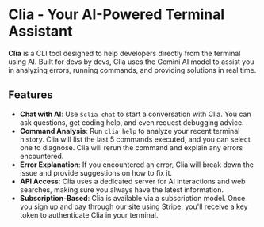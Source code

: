 # Clia - Your AI-Powered Terminal Assistant

**Clia** is a CLI tool designed to help developers directly from the terminal using AI. Built for devs by devs, Clia uses the Gemini AI model to assist you in analyzing errors, running commands, and providing solutions in real time.

## Features

- **Chat with AI**: Use `$clia chat` to start a conversation with Clia. You can ask questions, get coding help, and even request debugging advice.
- **Command Analysis**: Run `clia help` to analyze your recent terminal history. Clia will list the last 5 commands executed, and you can select one to diagnose. Clia will rerun the command and explain any errors encountered.
- **Error Explanation**: If you encountered an error, Clia will break down the issue and provide suggestions on how to fix it.
- **API Access**: Clia uses a dedicated server for AI interactions and web searches, making sure you always have the latest information.
- **Subscription-Based**: Clia is available via a subscription model. Once you sign up and pay through our site using Stripe, you'll receive a key token to authenticate Clia in your terminal.
